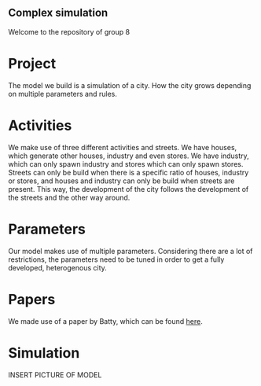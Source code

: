 ## Complex simulation
Welcome to the repository of group 8

# Project
The model we build is a simulation of a city. How the city grows depending on multiple parameters and rules.

# Activities
We make use of three different activities and streets.
We have houses, which generate other houses, industry and even stores.
We have industry, which can only spawn industry and stores which can only spawn stores.
Streets can only be build when there is a specific ratio of houses, industry or stores, and houses and industry can only be build when streets are present.
This way, the development of the city follows the development of the streets and the other way around.

# Parameters
Our model makes use of multiple parameters. Considering there are a lot of restrictions, the parameters need to be tuned in order to get a fully developed, heterogenous city.

# Papers
We made use of a paper by Batty, which can be found [here](https://www.ucl.ac.uk/bartlett/casa/sites/bartlett/files/ceus-paper.pdf).

# Simulation
INSERT PICTURE OF MODEL
